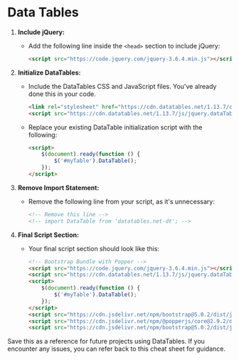 # Data Tables

1. **Include jQuery:**
   - Add the following line inside the `<head>` section to include jQuery:
     ```html
     <script src="https://code.jquery.com/jquery-3.6.4.min.js"></script>
     ```

2. **Initialize DataTables:**
   - Include the DataTables CSS and JavaScript files. You've already done this in your code.
     ```html
     <link rel="stylesheet" href="https://cdn.datatables.net/1.13.7/css/jquery.dataTables.css" />
     <script src="https://cdn.datatables.net/1.13.7/js/jquery.dataTables.min.js"></script>
     ```
   - Replace your existing DataTable initialization script with the following:
     ```html
     <script>
         $(document).ready(function () {
             $('#myTable').DataTable();
         });
     </script>
     ```

3. **Remove Import Statement:**
   - Remove the following line from your script, as it's unnecessary:
     ```html
     <!-- Remove this line -->
     <!-- import DataTable from 'datatables.net-dt'; -->
     ```

4. **Final Script Section:**
   - Your final script section should look like this:
     ```html
     <!-- Bootstrap Bundle with Popper -->
     <script src="https://code.jquery.com/jquery-3.6.4.min.js"></script>
     <script src="https://cdn.datatables.net/1.13.7/js/jquery.dataTables.min.js"></script>
     <script>
         $(document).ready(function () {
             $('#myTable').DataTable();
         });
     </script>
     <script src="https://cdn.jsdelivr.net/npm/bootstrap@5.0.2/dist/js/bootstrap.bundle.min.js" integrity="sha384-MrcW6ZMFYlzcLA8Nl+NtUVF0sA7MsXsP1UyJoMp4YLEuNSfAP+JcXn/tWtIaxVXM" crossorigin="anonymous"></script>
     <script src="https://cdn.jsdelivr.net/npm/@popperjs/core@2.9.2/dist/umd/popper.min.js" integrity="sha384-IQsoLXl5PILFhosVNubq5LC7Qb9DXgDA9i+tQ8Zj3iwWAwPtgFTxbJ8NT4GN1R8p" crossorigin="anonymous"></script>
     <script src="https://cdn.jsdelivr.net/npm/bootstrap@5.0.2/dist/js/bootstrap.min.js" integrity="sha384-cVKIPhGWiC2Al4u+LWgxfKTRIcfu0JTxR+EQDz/bgldoEyl4H0zUF0QKbrJ0EcQF" crossorigin="anonymous"></script>
     ```

Save this as a reference for future projects using DataTables. If you encounter any issues, you can refer back to this cheat sheet for guidance.